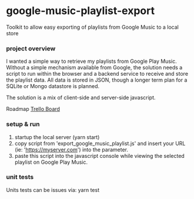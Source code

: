 # google-music-playlist-export
Toolkit to allow easy exporting of playlists from Google Music to a local store

### project overview
I wanted a simple way to retrieve my playlists from Google Play Music. Without a simple mechanism available from Google, the solution needs a script to run within the browser and a backend service to receive and store the playlist data. All data is stored in JSON, though a longer term plan for a SQLite or Mongo datastore is planned.

The solution is a mix of client-side and server-side javascript.

Roadmap
[Trello Board](https://trello.com/b/MZOptfPh)


### setup & run
1. startup the local server (yarn start)
2. copy script from 'export_google_music_playlist.js' and insert your URL (ie: 'https://myserver.com') into the parameter.
3. paste this script into the javascript console while viewing the selected playlist on Google Play Music.


### unit tests
Units tests can be issues via: 
yarn test
